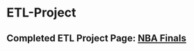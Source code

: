 # ETL-Project
## Completed ETL Project Page: [NBA Finals](https://alexmartinez1745.github.io/ETL-Project/)

